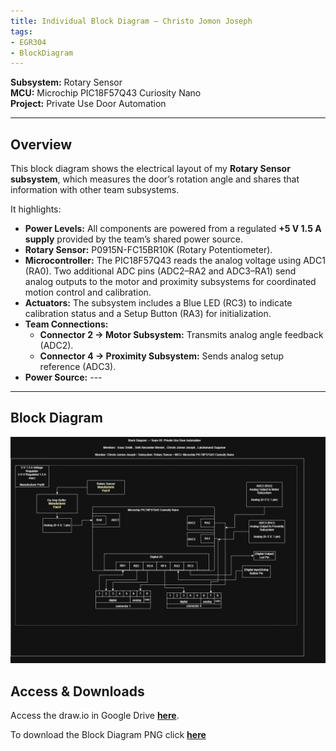 ```yaml
---
title: Individual Block Diagram — Christo Jomon Joseph
tags:
- EGR304
- BlockDiagram
---
```


**Subsystem:** Rotary Sensor  
**MCU:** Microchip PIC18F57Q43 Curiosity Nano  
**Project:** Private Use Door Automation  

---

## Overview
This block diagram shows the electrical layout of my **Rotary Sensor subsystem**, which measures the door’s rotation angle and shares that information with other team subsystems.

It highlights:

- **Power Levels:** All components are powered from a regulated **+5 V 1.5 A supply** provided by the team’s shared power source.
- **Rotary Sensor:** P0915N-FC15BR10K (Rotary Potentiometer). 
- **Microcontroller:** The PIC18F57Q43 reads the analog voltage using ADC1 (RA0). Two additional ADC pins (ADC2–RA2 and ADC3–RA1) send analog outputs to the motor and proximity subsystems for coordinated motion control and calibration.
- **Actuators:** The subsystem includes a Blue LED (RC3) to indicate calibration status and a Setup Button (RA3) for initialization.
- **Team Connections:**  
  - **Connector 2 → Motor Subsystem:** Transmits analog angle feedback (ADC2).  
  - **Connector 4 → Proximity Subsystem:** Sends analog setup reference (ADC3).  
- **Power Source:** ---

---

## Block Diagram

![Individual Block Diagram](individual-block-diagram.png)

## Access & Downloads

Access the draw.io in Google Drive **[here](https://drive.google.com/file/d/13LKkwTJjgqqxmauylCVNC0H4SzO0dGRc/view?usp=sharing)**.

To download the Block Diagram PNG click **[here](individual-block-diagram.png)**
